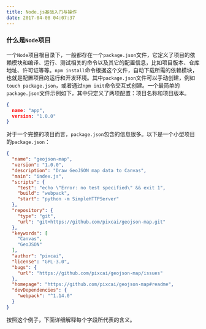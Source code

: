 ```yaml
---
title: Node.js基础入门与操作
date: 2017-04-08 04:07:37
---
```

### 什么是`Node`项目
一个`Node`项目根目录下，一般都存在一个`package.json`文件，它定义了项目的依赖模块和编译、运行、测试相关的命令以及其它的配置信息，比如项目版本、仓库地址、许可证等等。`npm install`命令根据这个文件，自动下载所需的依赖模块，也就是配置项目的运行和开发环境。其中`package.json`文件可以手动创建，例如`touch package.json`，或者通过`npm init`命令交互式创建。一个最简单的`package.json`文件示例如下，其中只定义了两项配置：项目名称和项目版本。
```json
{
  name: "app", 
  version: "1.0.0"
}
```
对于一个完整的项目而言，`package.json`包含的信息很多。以下是一个小型项目的`package.json`：
```json
{
  "name": "geojson-map",
  "version": "1.0.0",
  "description": "Draw GeoJSON map data to Canvas",
  "main": "index.js",
  "scripts": {
    "test": "echo \"Error: no test specified\" && exit 1",
    "build": "webpack",
    "start": "python -m SimpleHTTPServer"
  },
  "repository": {
    "type": "git",
    "url": "git+https://github.com/pixcai/geojson-map.git"
  },
  "keywords": [
    "Canvas",
    "GeoJSON"
  ],
  "author": "pixcai",
  "license": "GPL-3.0",
  "bugs": {
    "url": "https://github.com/pixcai/geojson-map/issues"
  },
  "homepage": "https://github.com/pixcai/geojson-map#readme",
  "devDependencies": {
    "webpack": "^1.14.0"
  }
}
```
按照这个例子，下面详细解释每个字段所代表的含义。